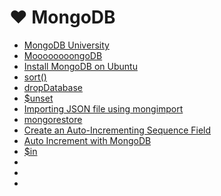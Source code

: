 # <a id="mongodb">❤</a> MongoDB

* [MongoDB University](https://education.mongodb.com)
* [MoooooooongoDB](http://caba.re/moooooooongodb/)
* [Install MongoDB on Ubuntu](http://docs.mongodb.org/manual/tutorial/install-mongodb-on-ubuntu/)
* [sort()](http://docs.mongodb.org/manual/reference/method/cursor.sort/)
* [dropDatabase](http://docs.mongodb.org/manual/reference/command/dropDatabase/)
* [$unset](http://docs.mongodb.org/manual/reference/operator/update/unset/)
* [Importing JSON file using mongimport](http://stackoverflow.com/questions/16500127/importing-json-file-using-mongimport-keep-getting-unexpected-identifier)
* [mongorestore](http://docs.mongodb.org/manual/reference/program/mongorestore/)
* [Create an Auto-Incrementing Sequence Field](http://docs.mongodb.org/manual/tutorial/create-an-auto-incrementing-field/)
* [Auto Increment with MongoDB](http://shiflett.org/blog/2010/jul/auto-increment-with-mongodb)
* [$in](http://docs.mongodb.org/manual/reference/operator/query/in/)
* []()
* []()
* []()